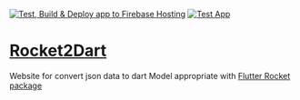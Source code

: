 [![Test, Build & Deploy app to Firebase Hosting](https://github.com/JahezAcademy/Json2dart_web/actions/workflows/deploy-web.yml/badge.svg)](https://github.com/JahezAcademy/Json2dart_web/actions/workflows/deploy-web.yml)
[![Test App](https://github.com/JahezAcademy/rocket2dart/actions/workflows/ci-workflow.yaml/badge.svg)](https://github.com/JahezAcademy/rocket2dart/actions/workflows/ci-workflow.yaml)
# [Rocket2Dart](json2dart.web.app)

Website for convert json data to dart Model appropriate with [Flutter Rocket package](https://pub.dev/packages/flutter_rocket)



